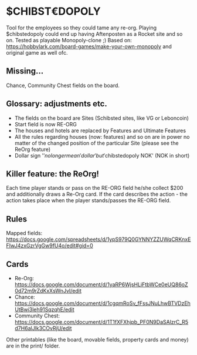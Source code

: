 # $CHIBST€DOPOLY

Tool for the employees so they could tame any re-org. Playing $chibstedopoly could end up having Aftenposten as a Rocket site and so on. Tested as playable Monopoly-clone ;)
Based on: https://hobbylark.com/board-games/make-your-own-monopoly and original game as well ofc.

## Missing...

Chance, Community Chest fields on the board.

## Glossary: adjustments etc.

* The fields on the board are Sites (Schibsted sites, like VG or Leboncoin) 
* Start field is now RE-ORG
* The houses and hotels are replaced by Features and Ultimate Features
* All the rules regarding houses (now: features) and so on are in power no matter of the changed position of the particular Site (please see the ReOrg feature)
* Dollar sign '$' no longer mean 'dollar' but '$chibstedopoly NOK' (NOK in short)

## Killer feature: the ReOrg!

Each time player stands or pass on the RE-ORG field he/she collect $200 and additionally draws a Re-Org card. If the card describes the action - the action takes place when the player stands/passes the RE-ORG field.

## Rules

Mapped fields:
https://docs.google.com/spreadsheets/d/1ypS979Q0GYNNYZZUWqCRKnxEFIwJ4zxGzrVgGw9fU4o/edit#gid=0

## Cards

* Re-Org: https://docs.google.com/document/d/1yaRP6WjsHLiFtbWCe0eUQ86oZ0d72m9rZdKxXsWnJvI/edit
* Chance: https://docs.google.com/document/d/1cgqmRoSv_fFssJNuLhwBTVDzEhUtBwi3leh91SqzqhE/edit
* Community Chest: https://docs.google.com/document/d/1T1fXFXhjpb_PF0N9DaSAlzrC_R5d7H6alJlk3COvRjU/edit

Other printables (like the board, movable fields, property cards and money) are in the print/ folder.
